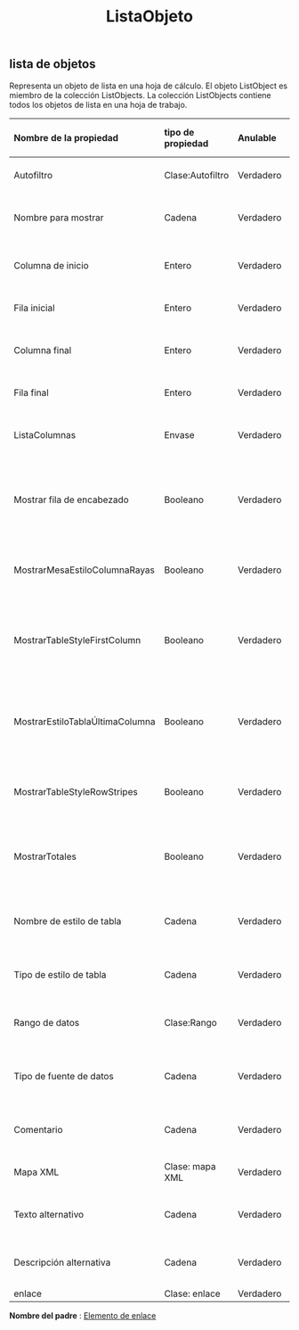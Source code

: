 ﻿---
title: ListaObjeto
second_title: Aspose.Cells Cloud Documen
type: docs
url: /es/specification/model/listobject/
description: "Aspose.Cells Especificación del modelo de nube: ListObject. Maneje sin esfuerzo Excel y otros documentos de hoja de cálculo con funciones como abrir, generar, editar, dividir, fusionar, comparar y convertir."
kwords: Excel, Office, Hoja de cálculo, Nube REST API, ListObject
weight: 50
---
## **lista de objetos**

 Representa un objeto de lista en una hoja de cálculo. El objeto ListObject es miembro de la colección ListObjects. La colección ListObjects contiene todos los objetos de lista en una hoja de trabajo.

| Nombre de la propiedad| tipo de propiedad| Anulable| Solo lectura| Valor por defecto| Descripción|
|:- |:- |:- |:- |:- |:- |
| Autofiltro| Clase:Autofiltro| Verdadero| FALSO||Obtiene filtro automático.|
| Nombre para mostrar| Cadena| Verdadero| FALSO|| Obtiene y establece el nombre para mostrar.|
| Columna de inicio| Entero| Verdadero| FALSO|| Obtiene la columna inicial del rango.|
| Fila inicial| Entero| Verdadero| FALSO|| Obtiene la fila inicial del rango.|
| Columna final| Entero| Verdadero| FALSO|| Obtiene la columna final del rango.|
| Fila final| Entero| Verdadero| FALSO|| Obtiene la fila final del rango.|
| ListaColumnas| Envase| Verdadero| FALSO|| Obtiene ListColumns de ListObject.|
| Mostrar fila de encabezado| Booleano| Verdadero| FALSO|| Obtiene y establece si este ListObject muestra la fila de encabezado.|
| MostrarMesaEstiloColumnaRayas| Booleano| Verdadero| FALSO|| Indica si se aplica el formato de franja de columna.|
| MostrarTableStyleFirstColumn| Booleano| Verdadero| FALSO|| Indica si la primera columna de la tabla debe tener aplicado el estilo.|
| MostrarEstiloTablaÚltimaColumna| Booleano| Verdadero| FALSO|| Indica si la última columna de la tabla debe tener aplicado el estilo.|
| MostrarTableStyleRowStripes| Booleano| Verdadero| FALSO|| Indica si se aplica el formato de franja de fila.|
| MostrarTotales| Booleano| Verdadero| FALSO|| Obtiene y establece si este ListObject muestra la fila total.|
| Nombre de estilo de tabla| Cadena| Verdadero| FALSO|| Obtiene y establece el nombre del estilo de la tabla.|
| Tipo de estilo de tabla| Cadena| Verdadero| FALSO|| Obtiene y el estilo de mesa incorporado.|
| Rango de datos| Clase:Rango| Verdadero| FALSO||Obtiene el rango de datos de ListObject.|
| Tipo de fuente de datos| Cadena| Verdadero| FALSO|| Obtiene el tipo de origen de datos de la tabla.|
| Comentario| Cadena| Verdadero| FALSO|| Obtiene y establece el comentario de la tabla.|
| Mapa XML| Clase: mapa XML| Verdadero| FALSO|| Obtiene un uso para esta lista.|
| Texto alternativo| Cadena| Verdadero| FALSO|| Obtiene y establece el texto alternativo.|
| Descripción alternativa| Cadena| Verdadero| FALSO|| Obtiene y establece la descripción alternativa.|
| enlace| Clase: enlace| Verdadero| FALSO|||

**Nombre del padre** : [Elemento de enlace](/specification/model/linkelement)

